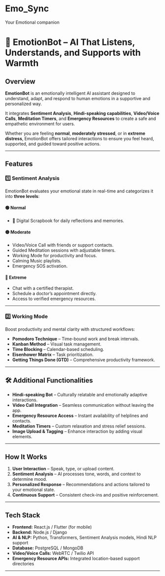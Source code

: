 # Emo_Sync
Your Emotional companion

# 🤖 EmotionBot – AI That Listens, Understands, and Supports with Warmth 

## Overview
**EmotionBot** is an emotionally intelligent AI assistant designed to understand, adapt, and respond to human emotions in a supportive and personalized way.  

It integrates **Sentiment Analysis**, **Hindi-speaking capabilities**, **Video/Voice Calls**, **Meditation Timers**, and **Emergency Resources** to create a safe and empathetic environment for users.  

Whether you are feeling **normal**, **moderately stressed**, or in **extreme distress**, EmotionBot offers tailored interactions to ensure you feel heard, supported, and guided toward positive actions.

---

##  Features

### 1️⃣ Sentiment Analysis
EmotionBot evaluates your emotional state in real-time and categorizes it into **three levels**:

#### 🟢 Normal
- 📓 Digital Scrapbook for daily reflections and memories.

#### 🟡 Moderate
- Video/Voice Call with friends or support contacts.
- Guided Meditation sessions with adjustable timers.
- Working Mode for productivity and focus.
- Calming Music playlists.
- Emergency SOS activation.

#### 🔴 Extreme
- Chat with a certified therapist.
- Schedule a doctor’s appointment directly.
- Access to verified emergency resources.

---

### 2️⃣ Working Mode
Boost productivity and mental clarity with structured workflows:
- **Pomodoro Technique** – Time-bound work and break intervals.
- **Kanban Method** – Visual task management.
- **Time Blocking** – Calendar-based scheduling.
- **Eisenhower Matrix** – Task prioritization.
- **Getting Things Done (GTD)** – Comprehensive productivity framework.

---

## 🛠 Additional Functionalities
-  **Hindi-speaking Bot** – Culturally relatable and emotionally adaptive interactions.
-  **Video Call Integration** – Seamless communication without leaving the app.
-  **Emergency Resource Access** – Instant availability of helplines and contacts.
-  **Meditation Timers** – Custom relaxation and stress relief sessions.
-  **Image Upload & Tagging** – Enhance interaction by adding visual elements.

---

##  How It Works
1. **User Interaction** – Speak, type, or upload content.
2. **Sentiment Analysis** – AI processes tone, words, and context to determine mood.
3. **Personalized Response** – Recommendations and actions tailored to your emotional state.
4. **Continuous Support** – Consistent check-ins and positive reinforcement.

---

## Tech Stack
- **Frontend:** React.js / Flutter (for mobile)
- **Backend:** Node.js / Django
- **AI & NLP:** Python, Transformers, Sentiment Analysis models, Hindi NLP support
- **Database:** PostgreSQL / MongoDB
- **Video/Voice Calls:** WebRTC / Twilio API
- **Emergency Resource APIs:** Integrated location-based support directories

---

